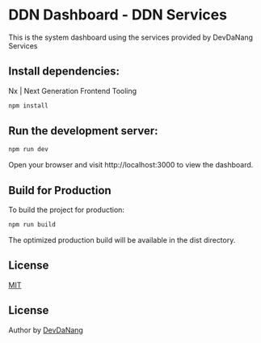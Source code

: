 # DDN Dashboard - DDN Services

This is the system dashboard using the services provided by DevDaNang Services

## Install dependencies:

Nx | Next Generation Frontend Tooling

```bash
npm install
```

## Run the development server:

```bash
npm run dev
```

Open your browser and visit http://localhost:3000 to view the dashboard.

## Build for Production

To build the project for production:

```bash
npm run build
```

The optimized production build will be available in the dist directory.

## License

[MIT](https://choosealicense.com/licenses/mit/)

## License

Author by [DevDaNang](https://github.com/qlongdevdn)
